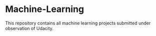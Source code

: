# Machine-Learning
This repository contains all machine learning projects submitted under observation of Udacity.
